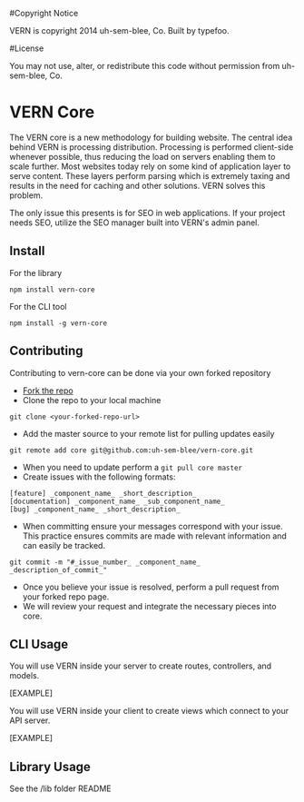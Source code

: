#Copyright Notice

VERN is copyright 2014 uh-sem-blee, Co. Built by typefoo.

#License

You may not use, alter, or redistribute this code without permission from uh-sem-blee, Co.

# VERN Core

The VERN core is a new methodology for building website. The central idea behind VERN is processing distribution. Processing is performed client-side whenever possible, thus reducing the load on servers enabling them to scale further. Most websites today rely on some kind of application layer to serve content. These layers perform parsing which is extremely taxing and results in the need for caching and other solutions. VERN solves this problem.

The only issue this presents is for SEO in web applications. If your project needs SEO, utilize the SEO manager built into VERN's admin panel.

## Install

For the library

`npm install vern-core`

For the CLI tool

`npm install -g vern-core`

## Contributing

Contributing to vern-core can be done via your own forked repository

* [Fork the repo](https://github.com/uh-sem-blee/vern-core/fork)
* Clone the repo to your local machine

```
git clone <your-forked-repo-url>
```

* Add the master source to your remote list for pulling updates easily

```
git remote add core git@github.com:uh-sem-blee/vern-core.git
```

* When you need to update perform a `git pull core master`
* Create issues with the following formats:

```
[feature] _component_name_ _short_description_
[documentation] _component_name_ _sub_component_name_
[bug] _component_name_ _short_description_
```

* When committing ensure your messages correspond with your issue. This practice ensures commits are made with relevant information and can easily be tracked.

```
git commit -m "#_issue_number_ _component_name_ _description_of_commit_"
```

* Once you believe your issue is resolved, perform a pull request from your forked repo page.
* We will review your request and integrate the necessary pieces into core.

## CLI Usage

You will use VERN inside your server to create routes, controllers, and models.

[EXAMPLE]

You will use VERN inside your client to create views which connect to your API server.

[EXAMPLE]

## Library Usage

See the /lib folder README